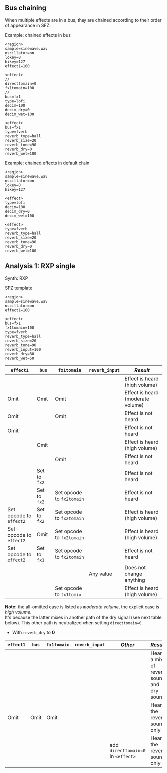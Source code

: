 ## Bus chaining

When multiple effects are in a bus, they are chained according to their order of appearance in SFZ.

Example: chained effects in bus
```
<region>
sample=sinewave.wav
oscillator=on
lokey=0
hikey=127
effect1=100

<effect>
//
directtomain=0
fx1tomain=100
//
bus=fx1
type=lofi
decim=100
decim_dry=0
decim_wet=100

<effect>
bus=fx1
type=fverb
reverb_type=hall
reverb_size=20
reverb_tone=90
reverb_dry=0
reverb_wet=100
```

Example: chained effects in default chain
```
<region>
sample=sinewave.wav
oscillator=on
lokey=0
hikey=127

<effect>
type=lofi
decim=100
decim_dry=0
decim_wet=100

<effect>
type=fverb
reverb_type=hall
reverb_size=20
reverb_tone=90
reverb_dry=0
reverb_wet=100
```

## Analysis 1: RXP single

Synth: RXP

SFZ template
```
<region>
sample=sinewave.wav
oscillator=on
effect1=100

<effect>
bus=fx1
fx1tomain=100
type=fverb
reverb_type=hall
reverb_size=20
reverb_tone=90
reverb_input=100
reverb_dry=80
reverb_wet=50
```


| `effect1`  | `bus` | `fx1tomain` | `reverb_input` | *Result*        |
| ---------- | ----- | ----------- | -------------- | --------------- |
|            |       |             |                | Effect is heard (high volume) |
| Omit       | Omit  | Omit        |                | Effect is heard (moderate volume) |
| Omit       |       | Omit        |                | Effect is not heard |
| Omit       |       |             |                | Effect is not heard |
|            | Omit  |             |                | Effect is heard (high volume) |
|            |       | Omit        |                | Effect is not heard |
|            | Set to `fx2`  |             |                | Effect is not heard |
|            | Set to `fx2`  | Set opcode to `fx2tomain` |                | Effect is not heard |
| Set opcode to `effect2` | Set to `fx2`  | Set opcode to `fx2tomain` |                | Effect is heard (high volume) |
| Set opcode to `effect2` | Omit  | Set opcode to `fx2tomain` |                | Effect is heard (high volume) |
| Set opcode to `effect2` | Set to `fx1`  | Set opcode to `fx2tomain` |                | Effect is not heard |
|            |       |             | Any value | Does not change anything |
|            |       | Set opcode to `fx1tomix` |                | Effect is heard (high volume) |

**Note:** the all-omitted case is listed as *moderate volume*, the explicit case is *high volume*.  
It's because the latter mixes in another path of the dry signal (see next table below).
This other path is neutralized when setting `directtomain=0`.  

- With `reverb_dry` to **0**

| `effect1`  | `bus` | `fx1tomain` | `reverb_input` | *Other* | *Result*        |
| ---------- | ----- | ----------- | -------------- | ------- | --------------- |
|            |       |             |                |         | Hear a mix of reverb sound and dry sound |
| Omit       | Omit  | Omit        |                |         | Hear the reverb sound only |
|            |       |             |                | add `directtomain=0` in `<effect>` | Hear the reverb sound only |
